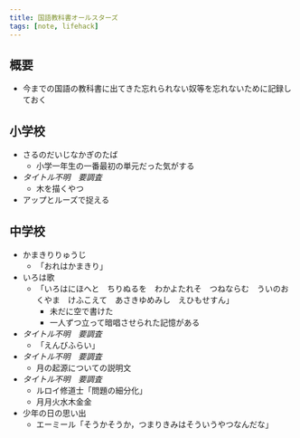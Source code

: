 ```yaml
---
title: 国語教科書オールスターズ
tags: [note, lifehack]
---
```


## 概要
- 今までの国語の教科書に出てきた忘れられない奴等を忘れないために記録しておく

<!--more-->

## 小学校
- さるのだいじなかぎのたば
	- 小学一年生の一番最初の単元だった気がする
- *タイトル不明　要調査*
	- 木を描くやつ
- アップとルーズで捉える

## 中学校
- かまきりりゅうじ
	- 「おれはかまきり」
- いろは歌
	- 「いろはにほへと　ちりぬるを　わかよたれそ　つねならむ　ういのおくやま　けふこえて　あさきゆめみし　えひもせすん」
		- 未だに空で書けた
		- 一人ずつ立って暗唱させられた記憶がある
- *タイトル不明　要調査*
	- 「えんびふらい」
- *タイトル不明　要調査*
	- 月の起源についての説明文
- *タイトル不明　要調査*
	- ルロイ修道士「問題の細分化」
	- 月月火水木金金
- 少年の日の思い出
	- エーミール「そうかそうか，つまりきみはそういうやつなんだな」
